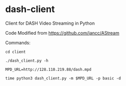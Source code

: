 # dash-client
Client for DASH Video Streaming in Python

Code Modified from https://github.com/jancc/AStream

Commands:

    cd client
    
    ./dash_client.py -h
    
    MPD_URL=http://128.110.219.88/dash.mpd
    
    time python3 dash_client.py -m $MPD_URL -p basic -d

